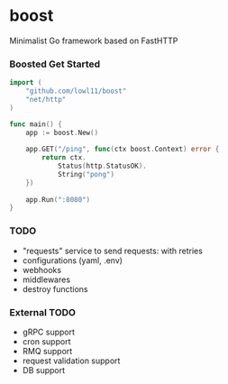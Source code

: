 # boost
Minimalist Go framework based on FastHTTP

### Boosted Get Started
```go
import (
    "github.com/lowl11/boost"
    "net/http"
)

func main() {
    app := boost.New()
    
    app.GET("/ping", func(ctx boost.Context) error {
        return ctx.
            Status(http.StatusOK).
            String("pong")
    })
    
    app.Run(":8080")	
}
```


### TODO

- "requests" service to send requests: with retries
- configurations (yaml, .env)
- webhooks
- middlewares
- destroy functions

### External TODO

- gRPC support
- cron support
- RMQ support
- request validation support
- DB support
